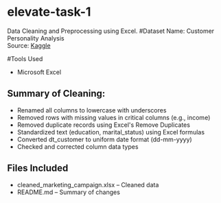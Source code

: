 # elevate-task-1
Data Cleaning and Preprocessing using Excel.
#Dataset
Name: Customer Personality Analysis  
Source: [Kaggle](https://www.kaggle.com/datasets/imakash3011/customer-personality-analysis)

#Tools Used
- Microsoft Excel

## Summary of Cleaning:
- Renamed all columns to lowercase with underscores
- Removed rows with missing values in critical columns (e.g., income)
- Removed duplicate records using Excel's Remove Duplicates
- Standardized text (education, marital_status) using Excel formulas
- Converted dt_customer to uniform date format (dd-mm-yyyy)
- Checked and corrected column data types

## Files Included
- cleaned_marketing_campaign.xlsx – Cleaned data
- README.md – Summary of changes
